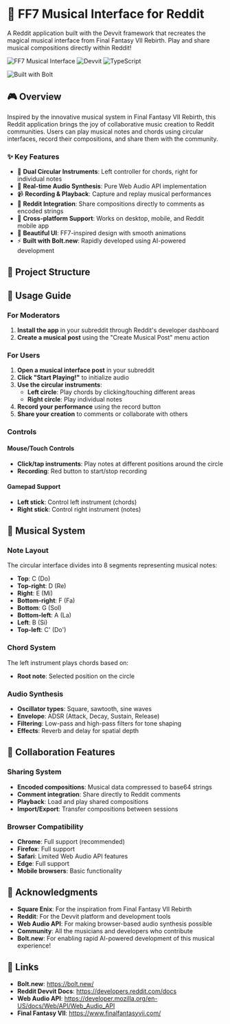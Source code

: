 # 🎵 FF7 Musical Interface for Reddit

A Reddit application built with the Devvit framework that recreates the magical musical interface from Final Fantasy VII Rebirth. Play and share musical compositions directly within Reddit!

![FF7 Musical Interface](https://img.shields.io/badge/MIDI%20Silly%20Fantasy-blue?style=for-the-badge&logo=reddit)
![Devvit](https://img.shields.io/badge/Built%20with-Devvit-orange?style=for-the-badge)
![TypeScript](https://img.shields.io/badge/TypeScript-007ACC?style=for-the-badge&logo=typescript&logoColor=white)

![Built with Bolt](https://img.shields.io/badge/Built%20with-Bolt.new-000000?style=for-the-badge&logo=bolt&logoColor=white)

## 🎮 Overview

Inspired by the innovative musical system in Final Fantasy VII Rebirth, this Reddit application brings the joy of collaborative music creation to Reddit communities. Users can play musical notes and chords using circular interfaces, record their compositions, and share them with the community.

### ✨ Key Features

- 🎹 **Dual Circular Instruments**: Left controller for chords, right for individual notes
- 🎵 **Real-time Audio Synthesis**: Pure Web Audio API implementation
- 📹 **Recording & Playback**: Capture and replay musical performances
- 💬 **Reddit Integration**: Share compositions directly to comments as encoded strings
- 📱 **Cross-platform Support**: Works on desktop, mobile, and Reddit mobile app
- 🎨 **Beautiful UI**: FF7-inspired design with smooth animations
- ⚡ **Built with Bolt.new**: Rapidly developed using AI-powered development

## 📁 Project Structure

## 🎯 Usage Guide

### For Moderators

1. **Install the app** in your subreddit through Reddit's developer dashboard
2. **Create a musical post** using the "Create Musical Post" menu action

### For Users

1. **Open a musical interface post** in your subreddit
2. **Click "Start Playing!"** to initialize audio
3. **Use the circular instruments**:
   - **Left circle**: Play chords by clicking/touching different areas
   - **Right circle**: Play individual notes
6. **Record your performance** using the record button
7. **Share your creation** to comments or collaborate with others

### Controls

#### Mouse/Touch Controls
- **Click/tap instruments**: Play notes at different positions around the circle
- **Recording**: Red button to start/stop recording

#### Gamepad Support
- **Left stick**: Control left instrument (chords)
- **Right stick**: Control right instrument (notes)

## 🎵 Musical System

### Note Layout
The circular interface divides into 8 segments representing musical notes:
- **Top**: C (Do)
- **Top-right**: D (Re)
- **Right**: E (Mi)
- **Bottom-right**: F (Fa)
- **Bottom**: G (Sol)
- **Bottom-left**: A (La)
- **Left**: B (Si)
- **Top-left**: C' (Do')

### Chord System
The left instrument plays chords based on:
- **Root note**: Selected position on the circle

### Audio Synthesis
- **Oscillator types**: Square, sawtooth, sine waves
- **Envelope**: ADSR (Attack, Decay, Sustain, Release)
- **Filtering**: Low-pass and high-pass filters for tone shaping
- **Effects**: Reverb and delay for spatial depth

## 🤝 Collaboration Features

### Sharing System
- **Encoded compositions**: Musical data compressed to base64 strings
- **Comment integration**: Share directly to Reddit comments
- **Playback**: Load and play shared compositions
- **Import/Export**: Transfer compositions between sessions

### Browser Compatibility
- **Chrome**: Full support (recommended)
- **Firefox**: Full support
- **Safari**: Limited Web Audio API features
- **Edge**: Full support
- **Mobile browsers**: Basic functionality

## 🙏 Acknowledgments

- **Square Enix**: For the inspiration from Final Fantasy VII Rebirth
- **Reddit**: For the Devvit platform and development tools
- **Web Audio API**: For making browser-based audio synthesis possible
- **Community**: All the musicians and developers who contribute
- **Bolt.new**: For enabling rapid AI-powered development of this musical experience!

## 🔗 Links
- **Bolt.new**: https://bolt.new/
- **Reddit Devvit Docs**: https://developers.reddit.com/docs
- **Web Audio API**: https://developer.mozilla.org/en-US/docs/Web/API/Web_Audio_API
- **Final Fantasy VII**: https://www.finalfantasyvii.com/